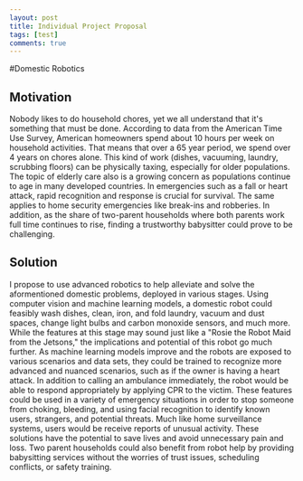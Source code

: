 ```yaml
---
layout: post
title: Individual Project Proposal
tags: [test]
comments: true
---
```


#Domestic Robotics

## Motivation

Nobody likes to do household chores, yet we all understand that it's something that must be done. According to data from the American Time Use Survey, American homeowners spend about 10
hours per week on household activities. That means that over a 65 year period, we spend over 4 years on chores alone. This kind
of work (dishes, vacuuming, laundry, scrubbing floors) can be physically taxing, especially for older populations. The topic of
elderly care also is a growing concern as populations continue to age in many developed countries. In emergencies such as a fall
or heart attack, rapid recognition and response is crucial for survival. The same applies to home security emergencies like
break-ins and robberies. In addition, as the share of two-parent households where both parents work full time continues to 
rise, finding a trustworthy babysitter could prove to be challenging.

## Solution

I propose to use advanced robotics to help alleviate and solve the aformentioned domestic problems, deployed in various stages. Using computer vision and machine learning models, a domestic robot could feasibly wash dishes, clean, iron, and fold laundry, vacuum and dust spaces, change light bulbs and carbon monoxide sensors, and much more. While the features at this stage may sound just like a "Rosie the Robot Maid from the Jetsons," the implications and potential of this robot go much further. As machine learning models improve and the robots are exposed to various scenarios and data sets, they could be trained to recognize more advanced and nuanced scenarios, such as if the owner is having a heart attack. In addition to calling an ambulance immediately, the robot would be able to respond appropriately by applying CPR to the victim. These features could be used in a variety of emergency situations in order to stop someone from choking, bleeding, and using facial recognition to identify known users, strangers, and potential threats. Much like home surveillance systems, users would be receive reports of unusual activity. These solutions have the potential to save lives and avoid unnecessary pain and loss. Two parent households could also benefit from robot help by providing babysitting services without the worries of trust issues, scheduling conflicts, or safety training.
